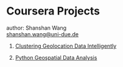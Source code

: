 # Coursera Projects

author: Shanshan Wang<br>
shanshan.wang@uni-due.de

1. [Clustering Geolocation Data Intelligently](https://shannwang.github.io/Coursera_Project/Clustering_Geolocation_Data_Intelligently.html)

2. [Python Geospatial Data Analysis](https://shannwang.github.io/Coursera_Project/Python_Geospatial_Data_Analysis.html)
